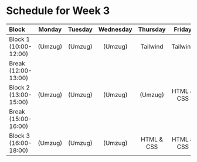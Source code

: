 # Schedule for Week 3

| Block                 | Monday  | Tuesday | Wednesday |  Thursday  |   Friday   |  Saturday  |
| :-------------------- | :-----: | :-----: | :-------: | :--------: | :--------: | :--------: |
| Block 1 (10:00-12:00) | (Umzug) | (Umzug) |  (Umzug)  |  Tailwind  |  Tailwind  |  Tailwind  |
| Break (12:00-13:00)   |
| Block 2 (13:00-15:00) | (Umzug) | (Umzug) |  (Umzug)  |  (Umzug)   | HTML & CSS | HTML & CSS |
| Break (15:00-16:00)   |
| Block 3 (16:00-18:00) | (Umzug) | (Umzug) |  (Umzug)  | HTML & CSS | HTML & CSS | HTML & CSS |